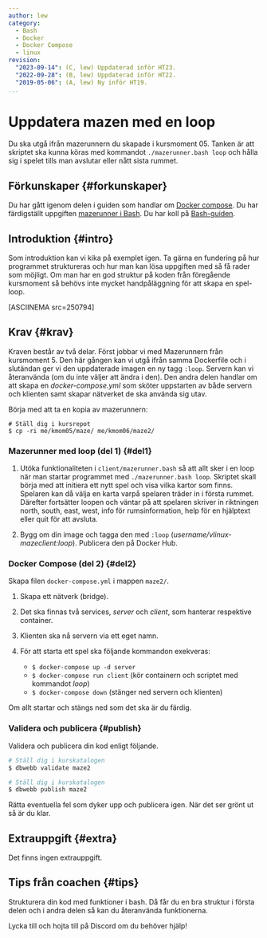 ```yaml
---
author: lew
category:
  - Bash
  - Docker
  - Docker Compose
  - linux
revision:
  "2023-09-14": (C, lew) Uppdaterad inför HT23.
  "2022-09-28": (B, lew) Uppdaterad inför HT22.
  "2019-05-06": (A, lew) Ny inför HT19.
...
```


# Uppdatera mazen med en loop

Du ska utgå ifrån mazerunnern du skapade i kursmoment 05. Tanken är att skriptet ska kunna köras med kommandot `./mazerunner.bash loop` och hålla sig i spelet tills man avslutar eller nått sista rummet.

<!--more-->

## Förkunskaper {#forkunskaper}

Du har gått igenom delen i guiden som handlar om [Docker compose](guide/docker/docker-compose).
Du har färdigställt uppgiften [mazerunner i Bash](uppgift/mazerunner-i-bash).
Du har koll på [Bash-guiden](guide/kom-igang-med-bash).

## Introduktion {#intro}

Som introduktion kan vi kika på exemplet igen. Ta gärna en fundering på hur programmet struktureras och hur man kan lösa uppgiften med så få rader som möjligt. Om man har en god struktur på koden från föregående kursmoment så behövs inte mycket handpåläggning för att skapa en spel-loop.

[ASCIINEMA src=250794]

## Krav {#krav}

Kraven består av två delar. Först jobbar vi med Mazerunnern från kursmoment 5. Den här gången kan vi utgå ifrån samma Dockerfile och i slutändan ger vi den uppdaterade imagen en ny tagg `:loop`. Servern kan vi återanvända (om du inte väljer att ändra i den). Den andra delen handlar om att skapa en _docker-compose.yml_ som sköter uppstarten av både servern och klienten samt skapar nätverket de ska använda sig utav.

Börja med att ta en kopia av mazerunnern:

```
# Ställ dig i kursrepot
$ cp -ri me/kmom05/maze/ me/kmom06/maze2/
```

### Mazerunner med loop (del 1) {#del1}

1. Utöka funktionaliteten i `client/mazerunner.bash` så att allt sker i en loop när man startar programmet med `./mazerunner.bash loop`. Skriptet skall börja med att initiera ett nytt spel och visa vilka kartor som finns. Spelaren kan då välja en karta varpå spelaren träder in i första rummet. Därefter fortsätter loopen och väntar på att spelaren skriver in riktningen north, south, east, west, info för rumsinformation, help för en hjälptext eller quit för att avsluta.

1. Bygg om din image och tagga den med `:loop` (_username/vlinux-mazeclient:loop_). Publicera den på Docker Hub.

### Docker Compose (del 2) {#del2}

Skapa filen `docker-compose.yml` i mappen `maze2/`.

1. Skapa ett nätverk (bridge).

1. Det ska finnas två services, _server_ och _client_, som hanterar respektive container.

1. Klienten ska nå servern via ett eget namn.

1. För att starta ett spel ska följande kommandon exekveras:
   - `$ docker-compose up -d server`
   - `$ docker-compose run client` (kör containern och scriptet med kommandot _loop_)
   - `$ docker-compose down` (stänger ned servern och klienten)

Om allt startar och stängs ned som det ska är du färdig.

<!-- 1. Servern ska läggas till som en volym. -->

### Validera och publicera {#publish}

Validera och publicera din kod enligt följande.

```bash
# Ställ dig i kurskatalogen
$ dbwebb validate maze2
```

```bash
# Ställ dig i kurskatalogen
$ dbwebb publish maze2
```

Rätta eventuella fel som dyker upp och publicera igen. När det ser grönt ut så är du klar.

## Extrauppgift {#extra}

Det finns ingen extrauppgift.

## Tips från coachen {#tips}

Strukturera din kod med funktioner i bash. Då får du en bra struktur i första delen och i andra delen så kan du återanvända funktionerna.

Lycka till och hojta till på Discord om du behöver hjälp!
